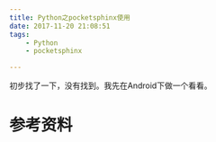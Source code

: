 ```yaml
---
title: Python之pocketsphinx使用
date: 2017-11-20 21:08:51
tags:
	- Python
	- pocketsphinx

---
```




初步找了一下，没有找到。我先在Android下做一个看看。



# 参考资料

